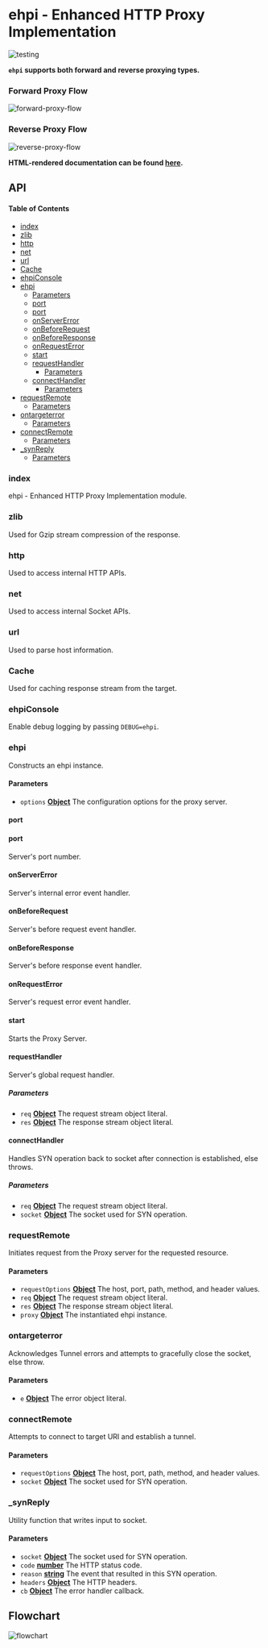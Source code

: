 # ehpi - Enhanced HTTP Proxy Implementation

![testing](./assets/test.png)

**`ehpi` supports both forward and reverse proxying types.**

### Forward Proxy Flow

![forward-proxy-flow](./assets/fpf.svg)

### Reverse Proxy Flow

![reverse-proxy-flow](./assets/rpf.svg)

**HTML-rendered documentation can be found [here](https://rexagod.github.io/ehpi/).**

## API

<!-- Generated by documentation.js. Update this documentation by updating the source code. -->

#### Table of Contents

-   [index](#index)
-   [zlib](#zlib)
-   [http](#http)
-   [net](#net)
-   [url](#url)
-   [Cache](#cache)
-   [ehpiConsole](#ehpiconsole)
-   [ehpi](#ehpi)
    -   [Parameters](#parameters)
    -   [port](#port)
    -   [port](#port-1)
    -   [onServerError](#onservererror)
    -   [onBeforeRequest](#onbeforerequest)
    -   [onBeforeResponse](#onbeforeresponse)
    -   [onRequestError](#onrequesterror)
    -   [start](#start)
    -   [requestHandler](#requesthandler)
        -   [Parameters](#parameters-1)
    -   [connectHandler](#connecthandler)
        -   [Parameters](#parameters-2)
-   [requestRemote](#requestremote)
    -   [Parameters](#parameters-3)
-   [ontargeterror](#ontargeterror)
    -   [Parameters](#parameters-4)
-   [connectRemote](#connectremote)
    -   [Parameters](#parameters-5)
-   [\_synReply](#_synreply)
    -   [Parameters](#parameters-6)

### index

ehpi - Enhanced HTTP Proxy Implementation module.

### zlib

Used for Gzip stream compression of the response.

### http

Used to access internal HTTP APIs.

### net

Used to access internal Socket APIs.

### url

Used to parse host information.

### Cache

Used for caching response stream from the target.

### ehpiConsole

Enable debug logging by passing `DEBUG=ehpi`.

### ehpi

Constructs an ehpi instance.

#### Parameters

-   `options` **[Object](https://developer.mozilla.org/docs/Web/JavaScript/Reference/Global_Objects/Object)** The configuration options for the proxy server.

#### port

#### port

Server's port number.

#### onServerError

Server's internal error event handler.

#### onBeforeRequest

Server's before request event handler.

#### onBeforeResponse

Server's before response event handler.

#### onRequestError

Server's request error event handler.

#### start

Starts the Proxy Server.

#### requestHandler

Server's global request handler.

##### Parameters

-   `req` **[Object](https://developer.mozilla.org/docs/Web/JavaScript/Reference/Global_Objects/Object)** The request stream object literal.
-   `res` **[Object](https://developer.mozilla.org/docs/Web/JavaScript/Reference/Global_Objects/Object)** The response stream object literal.

#### connectHandler

Handles SYN operation back to socket after connection is established, else throws.

##### Parameters

-   `req` **[Object](https://developer.mozilla.org/docs/Web/JavaScript/Reference/Global_Objects/Object)** The request stream object literal.
-   `socket` **[Object](https://developer.mozilla.org/docs/Web/JavaScript/Reference/Global_Objects/Object)** The socket used for SYN operation.

### requestRemote

Initiates request from the Proxy server for the requested resource.

#### Parameters

-   `requestOptions` **[Object](https://developer.mozilla.org/docs/Web/JavaScript/Reference/Global_Objects/Object)** The host, port, path, method, and header values.
-   `req` **[Object](https://developer.mozilla.org/docs/Web/JavaScript/Reference/Global_Objects/Object)** The request stream object literal.
-   `res` **[Object](https://developer.mozilla.org/docs/Web/JavaScript/Reference/Global_Objects/Object)** The response stream object literal.
-   `proxy` **[Object](https://developer.mozilla.org/docs/Web/JavaScript/Reference/Global_Objects/Object)** The instantiated ehpi instance.

### ontargeterror

Acknowledges Tunnel errors and attempts to gracefully close the socket, else throw.

#### Parameters

-   `e` **[Object](https://developer.mozilla.org/docs/Web/JavaScript/Reference/Global_Objects/Object)** The error object literal.

### connectRemote

Attempts to connect to target URI and establish a tunnel.

#### Parameters

-   `requestOptions` **[Object](https://developer.mozilla.org/docs/Web/JavaScript/Reference/Global_Objects/Object)** The host, port, path, method, and header values.
-   `socket` **[Object](https://developer.mozilla.org/docs/Web/JavaScript/Reference/Global_Objects/Object)** The socket used for SYN operation.

### \_synReply

Utility function that writes input to socket.

#### Parameters

-   `socket` **[Object](https://developer.mozilla.org/docs/Web/JavaScript/Reference/Global_Objects/Object)** The socket used for SYN operation.
-   `code` **[number](https://developer.mozilla.org/docs/Web/JavaScript/Reference/Global_Objects/Number)** The HTTP status code.
-   `reason` **[string](https://developer.mozilla.org/docs/Web/JavaScript/Reference/Global_Objects/String)** The event that resulted in this SYN operation.
-   `headers` **[Object](https://developer.mozilla.org/docs/Web/JavaScript/Reference/Global_Objects/Object)** The HTTP headers.
-   `cb` **[Object](https://developer.mozilla.org/docs/Web/JavaScript/Reference/Global_Objects/Object)** The error handler callback.

## Flowchart

![flowchart](./assets/ehpi.svg)
